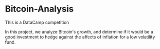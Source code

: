 # Bitcoin-Analysis
This is a DataCamp competition

In this project, we analyze Bitcoin's growth, and determine if it would be a good investment to hedge against the affects of inflation for a low volatility fund.
